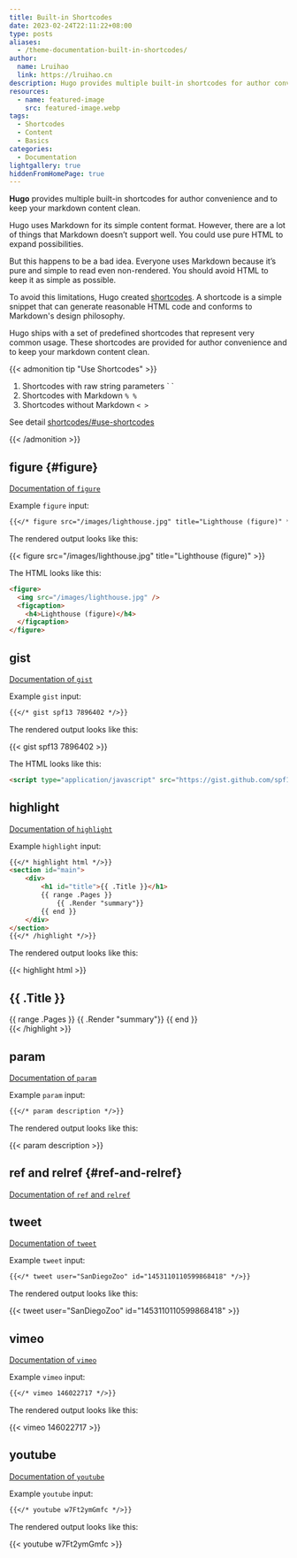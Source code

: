 ```yaml
---
title: Built-in Shortcodes
date: 2023-02-24T22:11:22+08:00
type: posts
aliases:
  - /theme-documentation-built-in-shortcodes/
author:
  name: Lruihao
  link: https://lruihao.cn
description: Hugo provides multiple built-in shortcodes for author convenience and to keep your markdown content clean.
resources:
  - name: featured-image
    src: featured-image.webp
tags:
  - Shortcodes
  - Content
  - Basics
categories:
  - Documentation
lightgallery: true
hiddenFromHomePage: true
---
```


**Hugo** provides multiple built-in shortcodes for author convenience and to keep your markdown content clean.

<!--more-->

Hugo uses Markdown for its simple content format. However, there are a lot of things that Markdown doesn’t support well. You could use pure HTML to expand possibilities.

But this happens to be a bad idea. Everyone uses Markdown because it’s pure and simple to read even non-rendered. You should avoid HTML to keep it as simple as possible.

To avoid this limitations, Hugo created [shortcodes][shortcodes].
A shortcode is a simple snippet that can generate reasonable HTML code and conforms to Markdown's design philosophy.

Hugo ships with a set of predefined shortcodes that represent very common usage. These shortcodes are provided for author convenience and to keep your markdown content clean.

{{< admonition tip "Use Shortcodes" >}}

1. Shortcodes with raw string parameters \` \`
2. Shortcodes with Markdown `% %`
3. Shortcodes without Markdown `< >`

See detail [shortcodes/#use-shortcodes](https://gohugo.io/content-management/shortcodes/#use-shortcodes)

{{< /admonition >}}

## figure {#figure}

[Documentation of `figure`][figure]

Example `figure` input:

```markdown
{{</* figure src="/images/lighthouse.jpg" title="Lighthouse (figure)" */>}}
```

The rendered output looks like this:

{{< figure src="/images/lighthouse.jpg" title="Lighthouse (figure)" >}}

The HTML looks like this:

```html
<figure>
  <img src="/images/lighthouse.jpg" />
  <figcaption>
    <h4>Lighthouse (figure)</h4>
  </figcaption>
</figure>
```

## gist

[Documentation of `gist`][gist]

Example `gist` input:

```markdown
{{</* gist spf13 7896402 */>}}
```

The rendered output looks like this:

{{< gist spf13 7896402 >}}

The HTML looks like this:

```html
<script type="application/javascript" src="https://gist.github.com/spf13/7896402.js"></script>
```

## highlight

[Documentation of `highlight`][highlight]

Example `highlight` input:

```markdown
{{</* highlight html */>}}
<section id="main">
    <div>
        <h1 id="title">{{ .Title }}</h1>
        {{ range .Pages }}
            {{ .Render "summary"}}
        {{ end }}
    </div>
</section>
{{</* /highlight */>}}
```

The rendered output looks like this:

{{< highlight html >}}
<section id="main">
    <div>
        <h1 id="title">{{ .Title }}</h1>
        {{ range .Pages }}
            {{ .Render "summary"}}
        {{ end }}
    </div>
</section>
{{< /highlight >}}

## param

[Documentation of `param`][param]

Example `param` input:

```markdown
{{</* param description */>}}
```

The rendered output looks like this:

{{< param description >}}

## ref and relref {#ref-and-relref}

[Documentation of `ref` and `relref`][ref-and-relref]

## tweet

[Documentation of `tweet`][tweet]

Example `tweet` input:

```markdown
{{</* tweet user="SanDiegoZoo" id="1453110110599868418" */>}}
```

The rendered output looks like this:

{{< tweet user="SanDiegoZoo" id="1453110110599868418" >}}

## vimeo

[Documentation of `vimeo`][vimeo]

Example `vimeo` input:

```markdown
{{</* vimeo 146022717 */>}}
```

The rendered output looks like this:

{{< vimeo 146022717 >}}

## youtube

[Documentation of `youtube`][youtube]

Example `youtube` input:

```markdown
{{</* youtube w7Ft2ymGmfc */>}}
```

The rendered output looks like this:

{{< youtube w7Ft2ymGmfc >}}

[shortcodes]: https://gohugo.io/extras/shortcodes/
[figure]: https://gohugo.io/content-management/shortcodes#figure
[gist]: https://gohugo.io/content-management/shortcodes#gist
[highlight]: https://gohugo.io/content-management/shortcodes#highlight
[param]: https://gohugo.io/content-management/shortcodes#param
[ref-and-relref]: https://gohugo.io/content-management/shortcodes#ref-and-relref
[tweet]: https://gohugo.io/content-management/shortcodes#tweet
[vimeo]: https://gohugo.io/content-management/shortcodes#vimeo
[youtube]: https://gohugo.io/content-management/shortcodes#youtube
